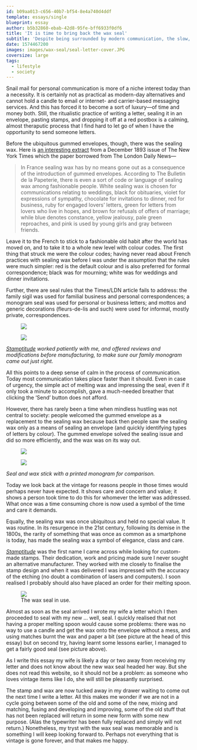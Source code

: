 ```yaml
---
id: b09aa013-c656-40b7-bf54-8e4a740d4ddf
template: essays/single
blueprint: essay
author: b5b32860-ebab-42d8-95fe-bff6933f0df6
title: 'It is time to bring back the wax seal'
subtitle: 'Despite being surrounded by modern communication, the slow, arguably impractical, process of writing a letter is a great draw for me.'
date: 1574467200
images: images/wax-seal/seal-letter-cover.JPG
coversize: large
tags:
  - lifestyle
  - society
---
```

Snail mail for personal communication is more of a niche interest today than a necessity. It is certainly not as practical as modern-day alternatives and cannot hold a candle to email or internet- and carrier-based messaging services. And this has forced it to become a sort of luxury—of time and money both. Still, the ritualistic practice of writing a letter, sealing it in an envelope, pasting stamps, and dropping it off at a red postbox is a calming, almost theraputic process that I find hard to let go of when I have the opportunity to send someone letters.

Before the ubiquitous gummed envelopes, though, there was the sealing wax. Here is [an interesting extract](https://timesmachine.nytimes.com/timesmachine/1893/12/18/109272330.pdf) from a December 1893 issue of The New York Times which the paper borrowed from The London Daily News—

> In France sealing wax has by no means gone out as a consequence of the introduction of gummed envelopes. According to The Bulletin de la Papeterie, there is even a sort of code or language of sealing wax among fashionable people. White sealing wax is chosen for communications relating to weddings, black for obituaries, violet for expressions of sympathy, chocolate for invitations to dinner, red for business, ruby for engaged lovers’ letters, green for letters from lovers who live in hopes, and brown for refusals of offers of marriage; while blue denotes constance, yellow jealousy, pale green reproaches, and pink is used by young girls and gray between friends.

Leave it to the French to stick to a fashionable old habit after the world has moved on, and to take it to a whole new level with colour codes. The first thing that struck me were the colour codes; having never read about French practices with sealing wax before I was under the assumption that the rules were much simpler: red is the default colour and is also preferred for formal correspondence; black was for mourning; white was for weddings and dinner invitations.

Further, there are seal rules that the Times/LDN article fails to address: the family sigil was used for familial business and personal correspondences; a monogram seal was used for personal or business letters; and mottos and generic decorations (fleurs-de-lis and such) were used for informal, mostly private, correspondences.

<div class="gallery">
  <figure>
    <img src="/images/wax-seal/stamptitude-box-side-view.JPG">
  </figure>
  <figure>
    <img src="/images/wax-seal/stamptitude-box-top-view.JPG">
  </figure>
  <cite><a href="https://stamptitude.com">Stamptitude</a> worked patiently with me, and offered reviews and modifications before manufacturing, to make sure our family monogram came out just right.</cite>
</div>

All this points to a deep sense of calm in the process of communication. Today most communication takes place faster than it should. Even in case of urgency, the simple act of melting wax and impressing the seal, even if it only took a minute to accomplish, gave a much-needed breather that clicking the ‘Send’ button does not afford.

However, there has rarely been a time when mindless hustling was not central to society: people welcomed the gummed envelope as a replacement to the sealing wax because back then people saw the sealing wax only as a means of sealing an envelope (and quickly identifying types of letters by colour). The gummed envelope solved the sealing issue and did so more efficiently, and the wax was on its way out.

<div class="gallery">
  <figure>
    <img src="/images/wax-seal/seal-and-stamp.JPG">
  </figure>
  <figure>
    <img src="/images/wax-seal/seal-and-monogram.JPG">
  </figure>
  <cite>Seal and wax stick with a printed monogram for comparison.</cite>
</div>

Today we look back at the vintage for reasons people in those times would perhaps never have expected. It shows care and concern and value; it shows a person took time to do this for whomever the letter was addressed. What once was a time consuming chore is now used a symbol of the time and care it demands.

Equally, the sealing wax was once ubiquitous and held no special value. It was routine. In its resurgence in the 21st century, following its demise in the 1800s, the rarity of something that was once as common as a smartphone is today, has made the sealing wax a symbol of elegance, class and care.

*[Stamptitude](https://stamptitude.com)* was the first name I came across while looking for custom-made stamps. Their dedication, work and pricing made sure I never sought an alternative manufacturer. They worked with me closely to finalise the stamp design and when it was delivered I was impressed with the accuracy of the etching (no doubt a combination of lasers and computers). I soon realised I probably should also have placed an order for their melting spoon.

<figure class="float right big">
  <img src="/images/wax-seal/seal-sample.JPG">
  <figcaption>The wax seal in use.</figcaption>
</figure>

Almost as soon as the seal arrived I wrote my wife a letter which I then proceeded to seal with my new ... well, seal. I quickly realised that not having a proper melting spoon would cause some problems: there was no way to use a candle and get the wax onto the envelope without a mess, and using matches burnt the wax and paper a bit (see picture at the head of this essay) but on second try, having learnt some lessons earlier, I managed to get a fairly good seal (see picture above).

As I write this essay my wife is likely a day or two away from receiving my letter and does not know about the new wax seal headed her way. But she does not read this website, so it should not be a problem: as someone who loves vintage items like I do, she will still be pleasantly surprised.

The stamp and wax are now tucked away in my drawer waiting to come out the next time I write a letter. All this makes me wonder if we are not in a cycle going between some of the old and some of the new, mixing and matching, fusing and developing and improving, some of the old stuff that has not been replaced will return in some new form with some new purpose. (Alas the typewriter has been fully replaced and simply will not return.) Nonetheless, my tryst with the wax seal was memorable and is something I will keep looking forward to. Perhaps not everything that is vintage is gone forever, and that makes me happy.
